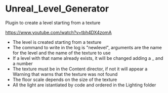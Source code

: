# Unreal_Level_Generator
 Plugin to create a level starting from a texture

https://www.youtube.com/watch?v=tbh4DX4zomA

- The level is created starting from a texture 
- The command to write in the log is "newlevel", arguments are the name for the level and the name of the texture to use
- If a level with that name already exists, it will be changed adding a _ and a number
- The texture must be in the Content director, if not it will appear a Warning that warns that the texture was not found
- The floor scale depends on the size of the texture
- All the light are istantiated by code and ordered in the Lighting folder
